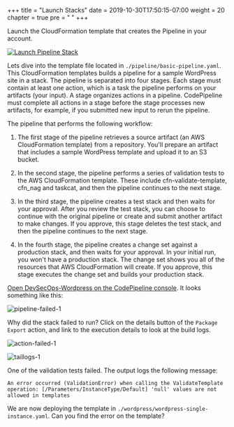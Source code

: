 +++
title = "Launch Stacks"
date = 2019-10-30T17:50:15-07:00
weight = 20
chapter = true
pre = "<b> </b>"
+++

Launch the CloudFormation template that creates the Pipeline in your account.

[![Launch Pipeline Stack](/images/launch-stack.svg)](https://console.aws.amazon.com/cloudformation/home?region=eu-west-1#/stacks/new?stackName=devsecops-wordpress-pipeline&templateURL=https://artifact-store-ejanicas.s3-eu-west-1.amazonaws.com/basic-pipeline.yaml)

<!-- [![Launch Config Stack](https://cdn.rawgit.com/buildkite/cloudformation-launch-stack-button-svg/master/launch-stack.svg)](https://console.aws.amazon.com/cloudformation/home?region=eu-west-1#/stacks/new?stackName=config&templateURL=https://artifact-store-ejanicas.s3-eu-west-1.amazonaws.com/config.yaml) -->

Lets dive into the template file located in `./pipeline/basic-pipeline.yaml`. This CloudFormation templates builds a pipeline for a sample WordPress site in a stack. The pipeline is separated into four stages. Each stage must contain at least one action, which is a task the pipeline performs on your artifacts (your input). A stage organizes actions in a pipeline. CodePipeline must complete all actions in a stage before the stage processes new artifacts, for example, if you submitted new input to rerun the pipeline.

The pipeline that performs the following workflow:

1. The first stage of the pipeline retrieves a source artifact (an AWS CloudFormation template) from a repository. You'll prepare an artifact that includes a sample WordPress template and upload it to an S3 bucket.

2. In the second stage, the pipeline performs a series of validation tests to the AWS CloudFormation template. These include cfn-validate-template, cfn_nag and taskcat, and then the pipeline continues to the next stage.

3. In the third stage, the pipeline creates a test stack and then waits for your approval. After you review the test stack, you can choose to continue with the original pipeline or create and submit another artifact to make changes. If you approve, this stage deletes the test stack, and then the pipeline continues to the next stage.

4. In the fourth stage, the pipeline creates a change set against a production stack, and then waits for your approval. In your initial run, you won't have a production stack. The change set shows you all of the resources that AWS CloudFormation will create. If you approve, this stage executes the change set and builds your production stack.

[Open DevSecOps-Wordpress on the CodePipeline console](https://eu-west-1.console.aws.amazon.com/codesuite/codepipeline/pipelines/DevSecOps-Wordpress/view?region=eu-west-1). It looks something like this: 

![pipeline-failed-1](/images/pipeline-failed-1.png)

Why did the stack failed to run? Click on the details button of the `Package Export` action, and link to the execution details to look at the build logs.

![action-failed-1](/images/action-failed-1.png)

![taillogs-1](/images/taillogs-1.png)

One of the validation tests failed. The output logs the following message:

```none
An error occurred (ValidationError) when calling the ValidateTemplate operation: [/Parameters/InstanceType/Default] 'null' values are not allowed in templates
```

We are now deploying the template in `./wordpress/wordpress-single-instance.yaml`. Can you find the error on the template?
